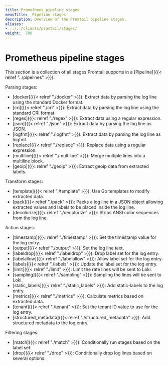 ```yaml
---
title: Prometheus pipeline stages
menuTitle:  Pipeline stages
description: Overview of the Promtail pipeline stages.
aliases: 
- ../../clients/promtail/stages/
weight:  700
---
```


# Prometheus pipeline stages

This section is a collection of all stages Promtail supports in a
[Pipeline]({{< relref "../pipelines" >}}).

Parsing stages:

  - [docker]({{< relref "./docker" >}}): Extract data by parsing the log line using the standard Docker format.
  - [cri]({{< relref "./cri" >}}): Extract data by parsing the log line using the standard CRI format.
  - [regex]({{< relref "./regex" >}}): Extract data using a regular expression.
  - [json]({{< relref "./json" >}}): Extract data by parsing the log line as JSON.
  - [logfmt]({{< relref "./logfmt" >}}): Extract data by parsing the log line as logfmt.
  - [replace]({{< relref "./replace" >}}): Replace data using a regular expression.
  - [multiline]({{< relref "./multiline" >}}): Merge multiple lines into a multiline block.
  - [geoip]({{< relref "./geoip" >}}): Extract geoip data from extracted labels.

Transform stages:

  - [template]({{< relref "./template" >}}): Use Go templates to modify extracted data.
  - [pack]({{< relref "./pack" >}}): Packs a log line in a JSON object allowing extracted values and labels to be placed inside the log line.
  - [decolorize]({{< relref "./decolorize" >}}): Strips ANSI color sequences from the log line.

Action stages:

  - [timestamp]({{< relref "./timestamp" >}}): Set the timestamp value for the log entry.
  - [output]({{< relref "./output" >}}): Set the log line text.
  - [labeldrop]({{< relref "./labeldrop" >}}): Drop label set for the log entry.
  - [labelallow]({{< relref "./labelallow" >}}): Allow label set for the log entry.
  - [labels]({{< relref "./labels" >}}): Update the label set for the log entry.
  - [limit]({{< relref "./limit" >}}): Limit the rate lines will be sent to Loki.
  - [sampling]({{< relref "./sampling" >}}): Sampling the lines will be sent to Loki.
  - [static_labels]({{< relref "./static_labels" >}}): Add static-labels to the log entry. 
  - [metrics]({{< relref "./metrics" >}}): Calculate metrics based on extracted data.
  - [tenant]({{< relref "./tenant" >}}): Set the tenant ID value to use for the log entry.
  - [structured_metadata]({{< relref "./structured_metadata" >}}): Add structured metadata to the log entry.

Filtering stages:

  - [match]({{< relref "./match" >}}): Conditionally run stages based on the label set.
  - [drop]({{< relref "./drop" >}}): Conditionally drop log lines based on several options.
